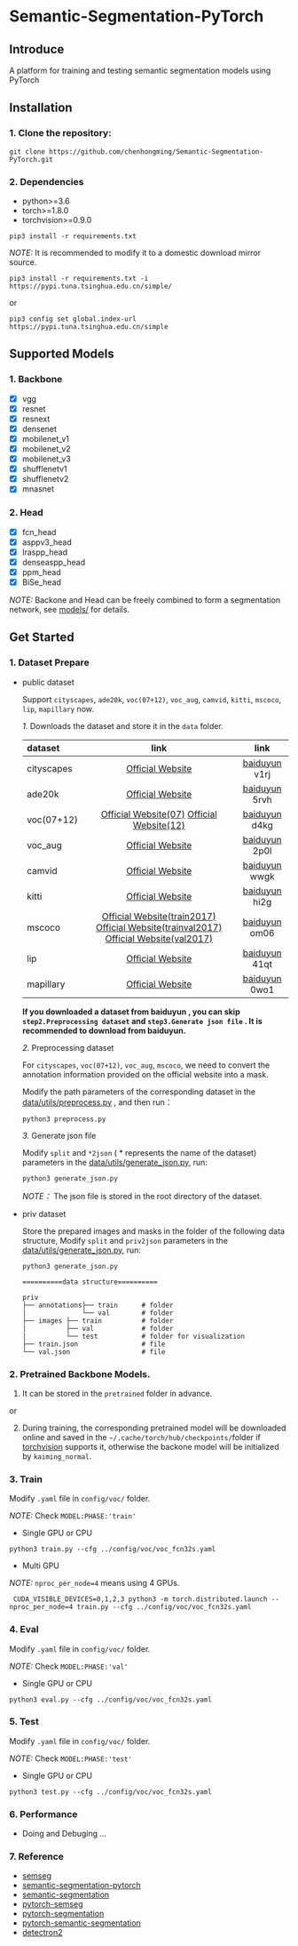 # Semantic-Segmentation-PyTorch

## Introduce  
A platform for training and testing semantic segmentation models using PyTorch  
## Installation  
### 1. Clone the repository:  
```
git clone https://github.com/chenhongming/Semantic-Segmentation-PyTorch.git
```  
### 2. Dependencies  
* python>=3.6
* torch>=1.8.0
* torchvision>=0.9.0
```
pip3 install -r requirements.txt
```  
*NOTE:*
It is recommended to modify it to a domestic download mirror source.
```
pip3 install -r requirements.txt -i https://pypi.tuna.tsinghua.edu.cn/simple/
```  
or 
```
pip3 config set global.index-url https://pypi.tuna.tsinghua.edu.cn/simple
```  

## Supported Models

### 1. Backbone
- [x]  vgg
- [x]  resnet 
- [x]  resnext
- [x]  densenet 
- [x]  mobilenet_v1
- [x]  mobilenet_v2
- [x]  mobilenet_v3
- [x]  shufflenetv1
- [x]  shufflenetv2
- [x]  mnasnet 
### 2. Head
- [x] fcn_head
- [x] asppv3_head
- [x] lraspp_head
- [x] denseaspp_head
- [x] ppm_head
- [x] BiSe_head

*NOTE:*  Backone and Head can be freely combined to form a segmentation network, see [models/](https://github.com/chenhongming/Semantic-Segmentation-PyTorch/tree/master/models) for details.
## Get Started  

### 1. Dataset Prepare  

* public dataset  

  Support `cityscapes`, `ade20k`, `voc(07+12)`, `voc_aug`, `camvid`, `kitti`, `mscoco`, `lip`, `mapillary` now.  

  *1.* Downloads the dataset and store it in the `data` folder.

   |  dataset    |  link                 |  link                 | 
   | :-----------| :-------------------: | :-------------------: |  
   | cityscapes  | [Official Website](https://www.cityscapes-dataset.com/downloads/) |                       [baiduyun](https://pan.baidu.com/s/1c_1aZFY1TnwW-YYRB5cC3w)  v1rj |  
   | ade20k      | [Official Website](http://data.csail.mit.edu/places/ADEchallenge/ADEChallengeData2016.zip) |                                                       [baiduyun](https://pan.baidu.com/s/1hjeCzXutn6l7tNwrt38K9Q) 5rvh |  
   | voc(07+12)  | [Official Website(07)](http://host.robots.ox.ac.uk/pascal/VOC/voc2007/VOCtrainval_06-Nov-2007.tar) [Official Website(12)](http://host.robots.ox.ac.uk/pascal/VOC/voc2012/VOCtrainval_11-May-2012.tar)|                                             [baiduyun](https://pan.baidu.com/s/1eGVnir5Zk3GYo2dcC7aiTg) d4kg |  
   | voc_aug     | [Official Website](http://www.eecs.berkeley.edu/Research/Projects/CS/vision/grouping/semantic_contours/benchmark.tgz) |                                                                           [baiduyun](https://pan.baidu.com/s/1AOgs728a7sEA6KLaOXdPfA) 2p0l | 
   | camvid      | [Official Website](http://mi.eng.cam.ac.uk/research/projects/VideoRec/CamVid/#ClassLabels) |                                                            [baiduyun](https://pan.baidu.com/s/1g_AluPvJ36fPGkeznptDuA) wwgk |  
   | kitti       | [Official Website](http://www.cvlibs.net/datasets/kitti/eval_semseg.php?benchmark=semantics2015) |                                                        [baiduyun](https://pan.baidu.com/s/1uT0A0chXlfp8A5x2kX7XbA) hi2g |  
   | mscoco      | [Official Website(train2017)](http://images.cocodataset.org/zips/train2017.zip)            [Official Website(trainval2017)](http://images.cocodataset.org/annotations/annotations_trainval2017.zip)      [Official Website(val2017)](http://images.cocodataset.org/zips/val2017.zip)|                                           [baiduyun](https://pan.baidu.com/s/1VbV34N8h3uvkEvwVmk3B9A) om06 |  
   | lip         | [Official Website](http://hcp.sysu.edu.cn/lip) |                                          [baiduyun](https://pan.baidu.com/s/1aa2ykYrwhCxx8yl_UjJieQ) 41qt | 
   | mapillary   | [Official Website](https://www.mapillary.com/dataset/vistas) |                            [baiduyun](https://pan.baidu.com/s/1EI0IlZNWMjCgkwNjb9U36Q) 0wo1 |  
   
    **If you downloaded a dataset from baiduyun , you can skip `step2.Preprocessing dataset` and `step3.Generate json file` . It is recommended to download from baiduyun.**  
    
  *2.* Preprocessing dataset  
  
  For  `cityscapes`, `voc(07+12)`, `voc_aug`,  `mscoco`, we need to convert the annotation information provided on the official website into a mask.  
  
  Modify the path parameters of the corresponding dataset in the  [data/utils/preprocess.py](https://github.com/chenhongming/Semantic-Segmentation-PyTorch/blob/master/data/utils/preprocess.py) , and then run： 
  
  ```
  python3 preprocess.py
  ```
  *3.* Generate json file
  
  Modify `split` and  `*2json` ( * represents the name of the dataset) parameters in the [data/utils/generate_json.py](https://github.com/chenhongming/Semantic-Segmentation-PyTorch/blob/master/data/utils/generate_json.py), run:  
   
  ```
  python3 generate_json.py
  ```
  
  
  *NOTE：*  The json file is stored in the root directory of the dataset.
* priv dataset  

  Store the prepared images and masks in the folder of the following data structure, Modify `split` and  `priv2json` parameters in the [data/utils/generate_json.py](https://github.com/chenhongming/Semantic-Segmentation-PyTorch/blob/master/data/utils/generate_json.py), run:
  
  ```
  python3 generate_json.py
  ```
  

  ```
  ==========data structure==========
  
  priv
  ├── annotations├── train      # folder
  |              └── val        # folder 
  ├── images ├── train          # folder
  |          ├── val            # folder
  |          └── test           # folder for visualization
  ├── train.json                # file
  └── val.json                  # file
  ```

### 2. Pretrained Backbone Models. 

  1. It can be stored in the `pretrained` folder in advance.

  or

  2. During training, the corresponding pretrained model will be downloaded online and saved in the `~/.cache/torch/hub/checkpoints/`folder if [torchvision](https://pytorch.org/vision/stable/models.html#classification) supports it, otherwise the backone model will be initialized by `kaiming_normal`.  
  
  ### 3. Train
  
   Modify `.yaml` file in  `config/voc/` folder.
   
   *NOTE:*  Check  `MODEL:PHASE:'train'`
   
   * Single GPU or CPU 
   ```
   python3 train.py --cfg ../config/voc/voc_fcn32s.yaml 
   ```
  
   * Multi GPU

  *NOTE:* `nproc_per_node=4` means using 4 GPUs.
  ```
   CUDA_VISIBLE_DEVICES=0,1,2,3 python3 -m torch.distributed.launch --nproc_per_node=4 train.py --cfg ../config/voc/voc_fcn32s.yaml  
   ```
   
   ### 4. Eval
  
   Modify `.yaml` file in  `config/voc/` folder.
   
   *NOTE:*  Check  `MODEL:PHASE:'val'`
   
  * Single GPU or CPU 
   ```
   python3 eval.py --cfg ../config/voc/voc_fcn32s.yaml
   ```
   
   ### 5. Test
  
   Modify `.yaml` file in  `config/voc/` folder.
   
   *NOTE:*  Check  `MODEL:PHASE:'test'`
   
   * Single GPU or CPU 
   ```
   python3 test.py --cfg ../config/voc/voc_fcn32s.yaml 
   ```
   
   ### 6. Performance

   * Doing and Debuging ...  

   ### 7. Reference 
   
   * [semseg](https://github.com/hszhao/semseg)
   * [semantic-segmentation-pytorch](https://github.com/CSAILVision/semantic-segmentation-pytorch)
   * [semantic-segmentation](https://github.com/NVIDIA/semantic-segmentation)
   * [pytorch-semseg](https://github.com/meetshah1995/pytorch-semseg)
   * [pytorch-segmentation](https://github.com/nyoki-mtl/pytorch-segmentation)
   * [pytorch-semantic-segmentation](https://github.com/zijundeng/pytorch-semantic-segmentation)
   * [detectron2](https://github.com/facebookresearch/detectron2)